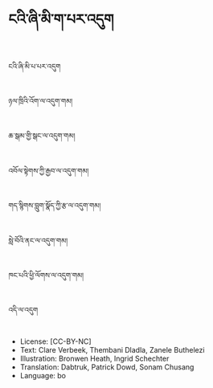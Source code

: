 # ངའི་ཞི་མི་ག་པར་འདུག

##
ངའི་ཞི་མི་པ་པར་འདུག

##
ཉལ་ཁྲིའི་འོག་ལ་འདུག་གམ།

##
ཆ་སྒམ་གྱི་སྒང་ལ་འདུག་གམ།

##
འབོལ་སྟེགས་ཀྱི་རྒྱབ་ལ་འདུག་གམ།

##
གད་སྙིགས་བླུག་སྣོད་ཀྱི་རྩ་ལ་འདུག་གམ།

##
སླེ་བོའི་ནང་ལ་འདུག་གམ།

##
ཁང་པའི་ཕྱི་ལོགས་ལ་འདུག་གམ།

##
འདི་ལ་འདུག

##
* License: [CC-BY-NC]
* Text: Clare Verbeek, Thembani Dladla, Zanele Buthelezi
* Illustration: Bronwen Heath, Ingrid Schechter
* Translation: Dabtruk, Patrick Dowd, Sonam Chusang
* Language: bo
